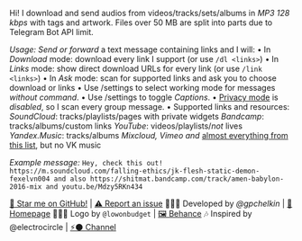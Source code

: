 Hi! I download and send audios from videos/tracks/sets/albums in *MP3 128 kbps* with tags and artwork. Files over 50 MB are split into parts due to Telegram Bot API limit.

*Usage:*
_Send or forward_ a text message containing links and I will:
• In *Download* mode: download every link I support (or use `/dl <links>`)
• In *Links* mode: show direct download URLs for every link (or use `/link <links>`)
• In *Ask* mode: scan for supported links and ask you to choose download or links
• Use /settings to select working mode for messages *without command*.
• Use /settings to toggle *Captions*.
• [Privacy mode](https://core.telegram.org/bots#privacy-mode) is _disabled_, so I scan every group message.
• Supported links and resources:
*SoundCloud*: tracks/playlists/pages with private widgets
*Bandcamp*: tracks/albums/custom links
*YouTube*: videos/playlists/_not_ lives
*Yandex.Music*: tracks/albums
*Mixcloud, Vimeo and* [almost everything from this list](https://rg3.github.io/youtube-dl/supportedsites.html), but no VK music

*Example message:*
`Hey, check this out! https://m.soundcloud.com/falling-ethics/jk-flesh-static-demon-fexelvn004 and also https://shitmat.bandcamp.com/track/amen-babylon-2016-mix and youtu.be/Mdzy5RKn434`

[🌟 Star me on GitHub!](https://github.com/gpchelkin/scdlbot) | [⚠️ Report an issue](https://github.com/gpchelkin/scdlbot/issues)
👨🏻‍💻 Developed by *@gpchelkin* | [🐝 Homepage](https://pchelk.in/)
👩🏻‍🎨 Logo by `@lowonbudget` | [🖼️ Behance](https://www.behance.net/lowonbudget)
🎶 Inspired by @electrocircle | [⚡⚫ Channel](https://t.me/Eklight)
